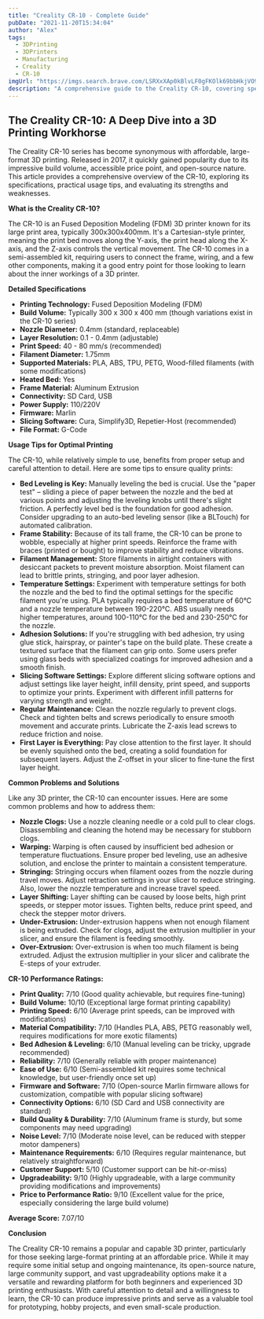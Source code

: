 ```yaml
---
title: "Creality CR-10 - Complete Guide"
pubDate: "2021-11-20T15:34:04"
author: "Alex"
tags:
  - 3DPrinting
  - 3DPrinters
  - Manufacturing
  - Creality
  - CR-10
imgUrl: "https://imgs.search.brave.com/LSRXxXAp0kBlvLF0gFKOlk69bbHkjVO9Opc9YTGv4jw/rs:fit:860:0:0:0/g:ce/aHR0cHM6Ly93d3cu/Y3JlYWxpdHkzZG9m/ZmljaWFsLmNvbS9m/aWxlcy9nb29kcy9D/Ui0xMFNtYXJ0M0RQ/cmludGVyX2RjZjBm/NDAwLTEwMTQtNDAz/My05ZTI5LTg0NjU1/YTk3ZjQ3ZC5qcGc"
description: "A comprehensive guide to the Creality CR-10, covering specifications, usage tips, and comparisons with similar products."
---
```


## The Creality CR-10: A Deep Dive into a 3D Printing Workhorse

The Creality CR-10 series has become synonymous with affordable, large-format 3D printing. Released in 2017, it quickly gained popularity due to its impressive build volume, accessible price point, and open-source nature. This article provides a comprehensive overview of the CR-10, exploring its specifications, practical usage tips, and evaluating its strengths and weaknesses.

**What is the Creality CR-10?**

The CR-10 is an Fused Deposition Modeling (FDM) 3D printer known for its large print area, typically 300x300x400mm. It's a Cartesian-style printer, meaning the print bed moves along the Y-axis, the print head along the X-axis, and the Z-axis controls the vertical movement. The CR-10 comes in a semi-assembled kit, requiring users to connect the frame, wiring, and a few other components, making it a good entry point for those looking to learn about the inner workings of a 3D printer.

**Detailed Specifications**

*   **Printing Technology:** Fused Deposition Modeling (FDM)
*   **Build Volume:** Typically 300 x 300 x 400 mm (though variations exist in the CR-10 series)
*   **Nozzle Diameter:** 0.4mm (standard, replaceable)
*   **Layer Resolution:** 0.1 - 0.4mm (adjustable)
*   **Print Speed:** 40 - 80 mm/s (recommended)
*   **Filament Diameter:** 1.75mm
*   **Supported Materials:** PLA, ABS, TPU, PETG, Wood-filled filaments (with some modifications)
*   **Heated Bed:** Yes
*   **Frame Material:** Aluminum Extrusion
*   **Connectivity:** SD Card, USB
*   **Power Supply:** 110/220V
*   **Firmware:** Marlin
*   **Slicing Software:** Cura, Simplify3D, Repetier-Host (recommended)
*   **File Format:** G-Code

**Usage Tips for Optimal Printing**

The CR-10, while relatively simple to use, benefits from proper setup and careful attention to detail. Here are some tips to ensure quality prints:

*   **Bed Leveling is Key:** Manually leveling the bed is crucial. Use the "paper test" – sliding a piece of paper between the nozzle and the bed at various points and adjusting the leveling knobs until there's slight friction. A perfectly level bed is the foundation for good adhesion. Consider upgrading to an auto-bed leveling sensor (like a BLTouch) for automated calibration.
*   **Frame Stability:** Because of its tall frame, the CR-10 can be prone to wobble, especially at higher print speeds. Reinforce the frame with braces (printed or bought) to improve stability and reduce vibrations.
*   **Filament Management:** Store filaments in airtight containers with desiccant packets to prevent moisture absorption. Moist filament can lead to brittle prints, stringing, and poor layer adhesion.
*   **Temperature Settings:** Experiment with temperature settings for both the nozzle and the bed to find the optimal settings for the specific filament you're using. PLA typically requires a bed temperature of 60°C and a nozzle temperature between 190-220°C. ABS usually needs higher temperatures, around 100-110°C for the bed and 230-250°C for the nozzle.
*   **Adhesion Solutions:** If you're struggling with bed adhesion, try using glue stick, hairspray, or painter's tape on the build plate. These create a textured surface that the filament can grip onto. Some users prefer using glass beds with specialized coatings for improved adhesion and a smooth finish.
*   **Slicing Software Settings:** Explore different slicing software options and adjust settings like layer height, infill density, print speed, and supports to optimize your prints. Experiment with different infill patterns for varying strength and weight.
*   **Regular Maintenance:** Clean the nozzle regularly to prevent clogs. Check and tighten belts and screws periodically to ensure smooth movement and accurate prints. Lubricate the Z-axis lead screws to reduce friction and noise.
*   **First Layer is Everything:** Pay close attention to the first layer. It should be evenly squished onto the bed, creating a solid foundation for subsequent layers. Adjust the Z-offset in your slicer to fine-tune the first layer height.

**Common Problems and Solutions**

Like any 3D printer, the CR-10 can encounter issues. Here are some common problems and how to address them:

*   **Nozzle Clogs:** Use a nozzle cleaning needle or a cold pull to clear clogs. Disassembling and cleaning the hotend may be necessary for stubborn clogs.
*   **Warping:** Warping is often caused by insufficient bed adhesion or temperature fluctuations. Ensure proper bed leveling, use an adhesive solution, and enclose the printer to maintain a consistent temperature.
*   **Stringing:** Stringing occurs when filament oozes from the nozzle during travel moves. Adjust retraction settings in your slicer to reduce stringing. Also, lower the nozzle temperature and increase travel speed.
*   **Layer Shifting:** Layer shifting can be caused by loose belts, high print speeds, or stepper motor issues. Tighten belts, reduce print speed, and check the stepper motor drivers.
*   **Under-Extrusion:** Under-extrusion happens when not enough filament is being extruded. Check for clogs, adjust the extrusion multiplier in your slicer, and ensure the filament is feeding smoothly.
*   **Over-Extrusion:** Over-extrusion is when too much filament is being extruded. Adjust the extrusion multiplier in your slicer and calibrate the E-steps of your extruder.

**CR-10 Performance Ratings:**

*   **Print Quality:** 7/10 (Good quality achievable, but requires fine-tuning)
*   **Build Volume:** 10/10 (Exceptional large format printing capability)
*   **Printing Speed:** 6/10 (Average print speeds, can be improved with modifications)
*   **Material Compatibility:** 7/10 (Handles PLA, ABS, PETG reasonably well, requires modifications for more exotic filaments)
*   **Bed Adhesion & Leveling:** 6/10 (Manual leveling can be tricky, upgrade recommended)
*   **Reliability:** 7/10 (Generally reliable with proper maintenance)
*   **Ease of Use:** 6/10 (Semi-assembled kit requires some technical knowledge, but user-friendly once set up)
*   **Firmware and Software:** 7/10 (Open-source Marlin firmware allows for customization, compatible with popular slicing software)
*   **Connectivity Options:** 6/10 (SD Card and USB connectivity are standard)
*   **Build Quality & Durability:** 7/10 (Aluminum frame is sturdy, but some components may need upgrading)
*   **Noise Level:** 7/10 (Moderate noise level, can be reduced with stepper motor dampeners)
*   **Maintenance Requirements:** 6/10 (Requires regular maintenance, but relatively straightforward)
*   **Customer Support:** 5/10 (Customer support can be hit-or-miss)
*   **Upgradeability:** 9/10 (Highly upgradeable, with a large community providing modifications and improvements)
*   **Price to Performance Ratio:** 9/10 (Excellent value for the price, especially considering the large build volume)

**Average Score:** 7.07/10

**Conclusion**

The Creality CR-10 remains a popular and capable 3D printer, particularly for those seeking large-format printing at an affordable price. While it may require some initial setup and ongoing maintenance, its open-source nature, large community support, and vast upgradeability options make it a versatile and rewarding platform for both beginners and experienced 3D printing enthusiasts. With careful attention to detail and a willingness to learn, the CR-10 can produce impressive prints and serve as a valuable tool for prototyping, hobby projects, and even small-scale production.
